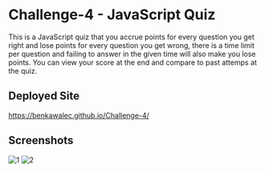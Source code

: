 # Challenge-4 - JavaScript Quiz
This is a JavaScript quiz that you accrue points for every question you get right and lose points for every question you get wrong, there is a time limit per question and failing to answer in the given time will also make you lose points. You can view your score at the end and compare to past attemps at the quiz.

## Deployed Site
https://benkawalec.github.io/Challenge-4/
## Screenshots
![1](https://user-images.githubusercontent.com/103340843/196017110-ac33b082-35ce-40aa-9181-e1deeb4cd53b.PNG)
![2](https://user-images.githubusercontent.com/103340843/196017111-74399d64-c2ac-4d5a-a226-7746f9485086.PNG)
